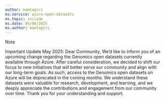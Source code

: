 ```yaml
---
author: mamtagiri
ms.service: azure-open-datasets
ms.topic: include
ms.date: 05/08/2025
ms.author: mamtagiri
---
```

> [!NOTE]
> Important Update May 2025: 
Dear Community,
We’d like to inform you of an upcoming change regarding the Genomics open datasets currently available through Azure.
After careful consideration, we decided to shift our focus to new initiatives that will better serve our community and align with our long-term goals. As such, access to the Genomics open datasets on Azure will be deprecated in the coming months.
We understand these datasets were valuable for research, development, and learning, and we deeply appreciate the contributions and engagement from our community over time.
Thank you for your understanding and support.
